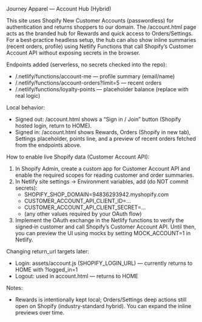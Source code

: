 Journey Apparel — Account Hub (Hybrid)

This site uses Shopify New Customer Accounts (passwordless) for authentication and returns shoppers to our domain. The /account.html page acts as the branded hub for Rewards and quick access to Orders/Settings. For a best‑practice headless setup, the hub can also show inline summaries (recent orders, profile) using Netlify Functions that call Shopify’s Customer Account API without exposing secrets in the browser.

Endpoints added (serverless, no secrets checked into the repo):
- /.netlify/functions/account-me — profile summary (email/name)
- /.netlify/functions/account-orders?limit=5 — recent orders
- /.netlify/functions/loyalty-points — placeholder balance (replace with real logic)

Local behavior:
- Signed out: /account.html shows a “Sign in / Join” button (Shopify hosted login, return to HOME).
- Signed in: /account.html shows Rewards, Orders (Shopify in new tab), Settings placeholder, points line, and a preview of recent orders fetched from the endpoints above.

How to enable live Shopify data (Customer Account API):
1) In Shopify Admin, create a custom app for Customer Account API and enable the required scopes for reading customer and order summaries.
2) In Netlify site settings → Environment variables, add (do NOT commit secrets):
   - SHOPIFY_SHOP_DOMAIN=94836293942.myshopify.com
   - CUSTOMER_ACCOUNT_API_CLIENT_ID=...
   - CUSTOMER_ACCOUNT_API_CLIENT_SECRET=...
   - (any other values required by your OAuth flow)
3) Implement the OAuth exchange in the Netlify functions to verify the signed‑in customer and call Shopify’s Customer Account API. Until then, you can preview the UI using mocks by setting MOCK_ACCOUNT=1 in Netlify.

Changing return_url targets later:
- Login: assets/account.js (SHOPIFY_LOGIN_URL) — currently returns to HOME with ?logged_in=1
- Logout: used in account.html — returns to HOME

Notes:
- Rewards is intentionally kept local; Orders/Settings deep actions still open on Shopify (industry‑standard hybrid). You can expand the inline previews over time.

